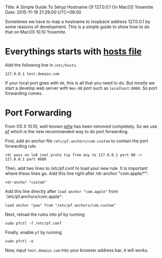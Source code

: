 Title: A Simple Guide To Setup Hostname Of 127.0.0.1 On MacOS Yosemite
Date: 2015-11-19 21:29:00 UTC+08:00


Sometimes we have to map a hostname to loopback address 127.0.0.1
by some reasons of development. This is a simple guide to show how
to do that on MacOS 10.10 Yosemite.

# Everythings starts with [hosts file](https://en.wikipedia.org/wiki/Hosts_(file))

Add the following line in `/etc/hosts`.

    127.0.0.1 test.domain.com

If your local port goes with `80`, this is all that you need to do.
But mostly we start a develop web server with `Non-80` port such as
`localhost:8080`. So port forwarding comes.

# Port Forwarding

From OS X 10.10, well-known [ipfw](https://en.wikipedia.org/wiki/Ipfirewall#cite_note-2) has been removed completely. So we
use [pf](https://developer.apple.com/library/mac/documentation/Darwin/Reference/ManPages/man5/pf.conf.5.html) which is the new recommanded way to do port forwarding.

First, add an anchor file `/etc/pf.anchors/com.custom` to contain the
port forwarding rule.

    rdr pass on lo0 inet proto tcp from any to 127.0.0.1 port 80 -> 127.0.0.1 port 8080

Then, add two lines to /etc/pf.conf to load your new rule.
It is important where these lines go.
Add this line right after rdr-anchor "com.apple/\*":

    rdr-anchor "custom"

Add this line directly after `load anchor "com.apple"` from `/etc/pf.anchors/com.apple":

    load anchor "pow" from "/etc/pf.anchors/com.custom"

Next, reload the rules into pf by running

    sudo pfctl -f /etc/pf.conf

Finally, enable `pf` by running

    sudo pfctl -e

Now, input `test.domain.com` into your browser address bar, it will works.
